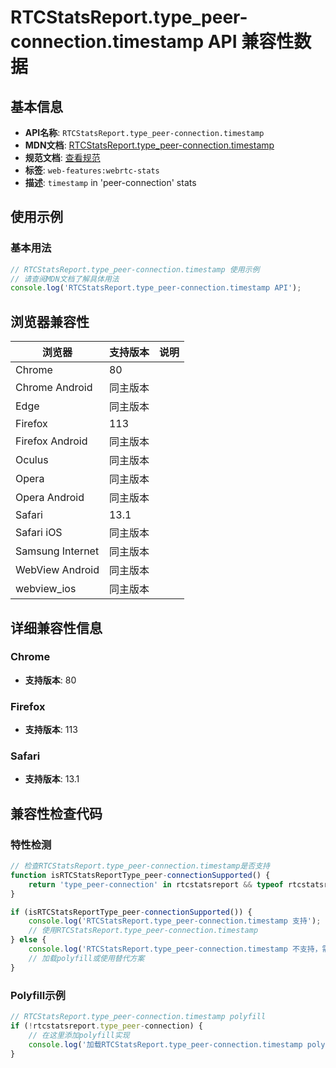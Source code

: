 # RTCStatsReport.type_peer-connection.timestamp API 兼容性数据

## 基本信息

- **API名称**: `RTCStatsReport.type_peer-connection.timestamp`
- **MDN文档**: [RTCStatsReport.type_peer-connection.timestamp](https://developer.mozilla.org/docs/Web/API/RTCPeerConnectionStats/timestamp)
- **规范文档**: [查看规范](https://w3c.github.io/webrtc-stats/#dom-rtcstats-timestamp)
- **标签**: `web-features:webrtc-stats`
- **描述**: `timestamp` in 'peer-connection' stats

## 使用示例

### 基本用法

```javascript
// RTCStatsReport.type_peer-connection.timestamp 使用示例
// 请查阅MDN文档了解具体用法
console.log('RTCStatsReport.type_peer-connection.timestamp API');
```

## 浏览器兼容性

| 浏览器 | 支持版本 | 说明 |
|--------|----------|------|
| Chrome | 80 |  |
| Chrome Android | 同主版本 |  |
| Edge | 同主版本 |  |
| Firefox | 113 |  |
| Firefox Android | 同主版本 |  |
| Oculus | 同主版本 |  |
| Opera | 同主版本 |  |
| Opera Android | 同主版本 |  |
| Safari | 13.1 |  |
| Safari iOS | 同主版本 |  |
| Samsung Internet | 同主版本 |  |
| WebView Android | 同主版本 |  |
| webview_ios | 同主版本 |  |

## 详细兼容性信息

### Chrome

- **支持版本**: 80

### Firefox

- **支持版本**: 113

### Safari

- **支持版本**: 13.1

## 兼容性检查代码

### 特性检测

```javascript
// 检查RTCStatsReport.type_peer-connection.timestamp是否支持
function isRTCStatsReportType_peer-connectionSupported() {
    return 'type_peer-connection' in rtcstatsreport && typeof rtcstatsreport.type_peer-connection === 'function';
}

if (isRTCStatsReportType_peer-connectionSupported()) {
    console.log('RTCStatsReport.type_peer-connection.timestamp 支持');
    // 使用RTCStatsReport.type_peer-connection.timestamp
} else {
    console.log('RTCStatsReport.type_peer-connection.timestamp 不支持，需要polyfill');
    // 加载polyfill或使用替代方案
}
```

### Polyfill示例

```javascript
// RTCStatsReport.type_peer-connection.timestamp polyfill
if (!rtcstatsreport.type_peer-connection) {
    // 在这里添加polyfill实现
    console.log('加载RTCStatsReport.type_peer-connection.timestamp polyfill');
}
```

